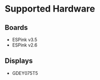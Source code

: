 # Supported Hardware

## Boards
- ESPink v3.5
- ESPink v2.6

## Displays

- GDEY075T5

<!-- ### Displays
- GDEQ0426T82 (4.26" tri-color)
- GDEY042T81 (4.2" black/white)
- GDEY075T7 (7.5" - in development) -->
